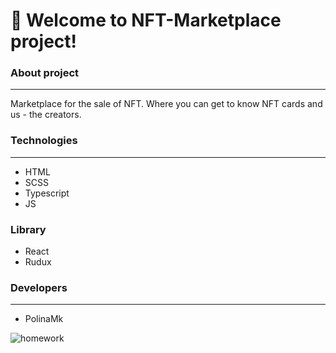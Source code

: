# 🚀 Welcome to NFT-Marketplace project!

### About project
---
Marketplace for the sale of NFT.  Where you can get to know NFT cards and us - the creators.


### Technologies
---
* HTML
* SCSS
* Typescript
* JS

### Library
* React
* Rudux

### Developers
---
* PolinaMk



<img alt="homework" src="https://media.giphy.com/media/PQvCR2kkzO3UY6NyNz/giphy.gif?cid=ecf05e47kez6uhoayuytwj403j9e2v8e4npj4rj1g5msoat6&ep=v1_gifs_search&rid=giphy.gif&ct=g" />
